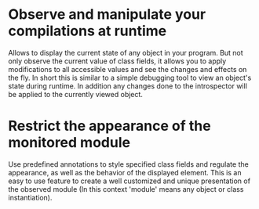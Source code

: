 # Observe and manipulate your compilations at runtime
Allows to display the current state of any object in your program. But not only observe the current value of class fields, it allows you to apply modifications to all accessible values and see the changes and effects on the fly.
In short this is similar to a simple debugging tool to view an object's state during runtime. In addition any changes done to the introspector will be applied to the currently viewed object.

# Restrict the appearance of the monitored module
Use predefined annotations to style specified class fields and regulate the appearance, as well as the behavior of the displayed element. This is an easy to use feature to create a well customized and unique presentation of the observed module (In this context 'module' means any object or class instantiation).
